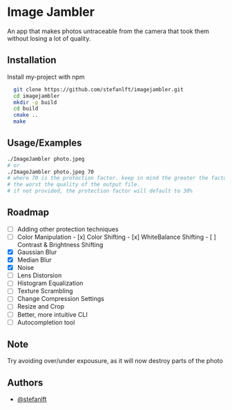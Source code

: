 
# Image Jambler

An app that makes photos untraceable from the camera that took them without losing a lot of quality.



## Installation

Install my-project with npm

```bash
  git clone https://github.com/stefanlft/imagejambler.git
  cd imagejambler
  mkdir -p build
  cd build
  cmake ..
  make
```
    
## Usage/Examples

```bash
./ImageJambler photo.jpeg
# or
./ImageJambler photo.jpeg 70
# where 70 is the protection factor. keep in mind the greater the factor
# the worst the quality of the output file.
# if not provided, the protection factor will default to 30%
```


## Roadmap

- [ ]  Adding other protection techniques
  - [ ]  Color Manipulation
    - [x]  Color Shifting
    - [x]  WhiteBalance Shifting
    - [ ]  Contrast & Brightness Shifting
  - [x]  Gaussian Blur
  - [x]  Median Blur
  - [x]  Noise
  - [ ]  Lens Distorsion
  - [ ]  Histogram Equalization
  - [ ]  Texture Scrambling
  - [ ]  Change Compression Settings
  - [ ]  Resize and Crop
- [ ]  Better, more intuitive CLI
- [ ]  Autocompletion tool
## Note

Try avoiding over/under expousure, as it will now destroy parts of the photo
## Authors

- [@stefanlft](https://www.github.com/stefanlft)


